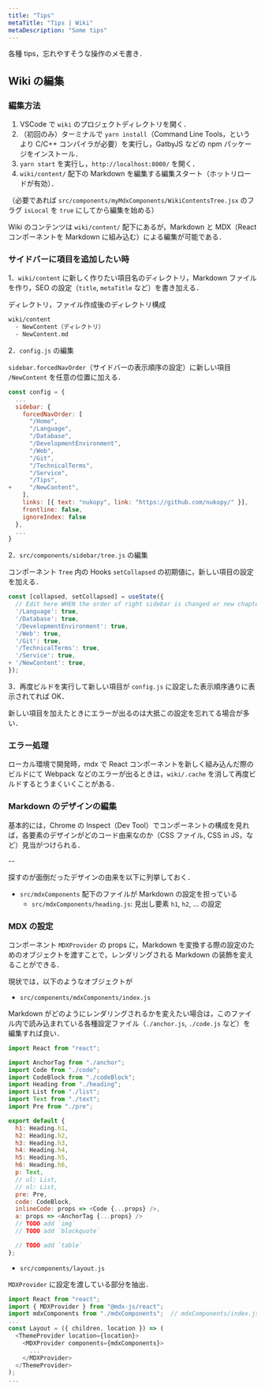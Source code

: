 ```yaml
---
title: "Tips"
metaTitle: "Tips | Wiki"
metaDescription: "Some tips"
---
```


各種 tips，忘れやすそうな操作のメモ書き．

## Wiki の編集

### 編集方法

1. VSCode で `wiki` のプロジェクトディレクトリを開く．
2. （初回のみ）ターミナルで `yarn install`（Command Line Tools，というより C/C++ コンパイラが必要）を実行し，GatbyJS などの npm パッケージをインストール．
3. `yarn start` を実行し，`http://localhost:8000/` を開く．
4. `wiki/content/` 配下の Markdown を編集する編集スタート（ホットリロードが有効）．

（必要であれば `src/components/myMdxComponents/WikiContentsTree.jsx` のフラグ `isLocal` を `true` にしてから編集を始める）

Wiki のコンテンツは `wiki/content/` 配下にあるが，Markdown と MDX（React コンポーネントを Markdown に組み込む）による編集が可能である．

### サイドバーに項目を追加したい時

1．`wiki/content` に新しく作りたい項目名のディレクトリ，Markdown ファイルを作り，SEO の設定（`title`, `metaTitle` など）を書き加える．

ディレクトリ，ファイル作成後のディレクトリ構成

```sh
wiki/content
  - NewContent（ディレクトリ）
  - NewContent.md
```

2．`config.js` の編集

`sidebar.forcedNavOrder`（サイドバーの表示順序の設定）に新しい項目 `/NewContent` を任意の位置に加える．

```js
const config = {
  ...
  sidebar: {
    forcedNavOrder: [
      "/Home",
      "/Language",
      "/Database",
      "/DevelopmentEnvironment",
      "/Web",
      "/Git",
      "/TechnicalTerms",
      "/Service",
      "/Tips",
+     "/NewContent",
    ],
    links: [{ text: "nukopy", link: "https://github.com/nukopy/" }],
    frontline: false,
    ignoreIndex: false
  },
  ...
}
```

2．`src/components/sidebar/tree.js` の編集

コンポーネント `Tree` 内の Hooks `setCollapsed` の初期値に，新しい項目の設定を加える．

```js
const [collapsed, setCollapsed] = useState({
  // Edit here WHEN the order of right sidebar is changed or new chapter is added in `config.js`.
  '/Language': true,
  '/Database': true,
  '/DevelopmentEnvironment': true,
  '/Web': true,
  '/Git': true,
  '/TechnicalTerms': true,
  '/Service': true,
+ '/NewContent': true,
});
```

3．再度ビルドを実行して新しい項目が `config.js` に設定した表示順序通りに表示されてれば OK．

新しい項目を加えたときにエラーが出るのは大抵この設定を忘れてる場合が多い．

### エラー処理

ローカル環境で開発時，mdx で React コンポーネントを新しく組み込んだ際のビルドにて Webpack などのエラーが出るときは，`wiki/.cache` を消して再度ビルドするとうまくいくことがある．

### Markdown のデザインの編集

基本的には，Chrome の Inspect（Dev Tool）でコンポーネントの構成を見れば，各要素のデザインがどのコード由来なのか（CSS ファイル, CSS in JS，など）見当がつけられる．

--

探すのが面倒だったデザインの由来を以下に列挙しておく．

- `src/mdxComponents` 配下のファイルが Markdown の設定を担っている
  - `src/mdxComponents/heading.js`: 見出し要素 `h1`, `h2`, ... の設定

### MDX の設定

コンポーネント `MDXProvider` の props に，Markdown を変換する際の設定のためのオブジェクトを渡すことで，レンダリングされる Markdown の装飾を変えることができる．

現状では，以下のようなオブジェクトが

- `src/components/mdxComponents/index.js`

Markdown がどのようにレンダリングされるかを変えたい場合は，このファイル内で読み込まれている各種設定ファイル（`./anchor.js`, `./code.js` など）を編集すれば良い．

```js
import React from "react";

import AnchorTag from "./anchor";
import Code from "./code";
import CodeBlock from "./codeBlock";
import Heading from "./heading";
import List from "./list";
import Text from "./text";
import Pre from "./pre";

export default {
  h1: Heading.h1,
  h2: Heading.h2,
  h3: Heading.h3,
  h4: Heading.h4,
  h5: Heading.h5,
  h6: Heading.h6,
  p: Text,
  // ul: List,
  // ol: List,
  pre: Pre,
  code: CodeBlock,
  inlineCode: props => <Code {...props} />,
  a: props => <AnchorTag {...props} />
  // TODO add `img`
  // TODO add `blockquote`

  // TODO add `table`
};
```

- `src/components/layout.js`

`MDXProvider` に設定を渡している部分を抽出．

```js
import React from "react";
import { MDXProvider } from "@mdx-js/react";
import mdxComponents from "./mdxComponents";  // mdxComponents/index.js を読み込み
...
const Layout = ({ children, location }) => (
  <ThemeProvider location={location}>
    <MDXProvider components={mdxComponents}>
      ...
    </MDXProvider>
  </ThemeProvider>
);
...
```

